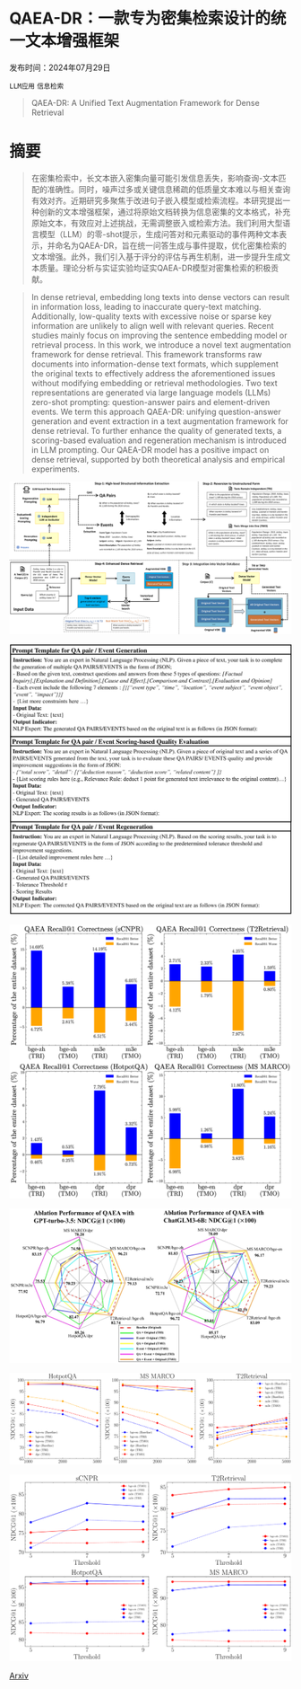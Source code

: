 # QAEA-DR：一款专为密集检索设计的统一文本增强框架

发布时间：2024年07月29日

`LLM应用` `信息检索`

> QAEA-DR: A Unified Text Augmentation Framework for Dense Retrieval

# 摘要

> 在密集检索中，长文本嵌入密集向量可能引发信息丢失，影响查询-文本匹配的准确性。同时，噪声过多或关键信息稀疏的低质量文本难以与相关查询有效对齐。近期研究多聚焦于改进句子嵌入模型或检索流程。本研究提出一种创新的文本增强框架，通过将原始文档转换为信息密集的文本格式，补充原始文本，有效应对上述挑战，无需调整嵌入或检索方法。我们利用大型语言模型（LLM）的零-shot提示，生成问答对和元素驱动的事件两种文本表示，并命名为QAEA-DR，旨在统一问答生成与事件提取，优化密集检索的文本增强。此外，我们引入基于评分的评估与再生机制，进一步提升生成文本质量。理论分析与实证实验均证实QAEA-DR模型对密集检索的积极贡献。

> In dense retrieval, embedding long texts into dense vectors can result in information loss, leading to inaccurate query-text matching. Additionally, low-quality texts with excessive noise or sparse key information are unlikely to align well with relevant queries. Recent studies mainly focus on improving the sentence embedding model or retrieval process. In this work, we introduce a novel text augmentation framework for dense retrieval. This framework transforms raw documents into information-dense text formats, which supplement the original texts to effectively address the aforementioned issues without modifying embedding or retrieval methodologies. Two text representations are generated via large language models (LLMs) zero-shot prompting: question-answer pairs and element-driven events. We term this approach QAEA-DR: unifying question-answer generation and event extraction in a text augmentation framework for dense retrieval. To further enhance the quality of generated texts, a scoring-based evaluation and regeneration mechanism is introduced in LLM prompting. Our QAEA-DR model has a positive impact on dense retrieval, supported by both theoretical analysis and empirical experiments.

![QAEA-DR：一款专为密集检索设计的统一文本增强框架](../../../paper_images/2407.20207/x1.png)

![QAEA-DR：一款专为密集检索设计的统一文本增强框架](../../../paper_images/2407.20207/x2.png)

![QAEA-DR：一款专为密集检索设计的统一文本增强框架](../../../paper_images/2407.20207/x3.png)

![QAEA-DR：一款专为密集检索设计的统一文本增强框架](../../../paper_images/2407.20207/x4.png)

![QAEA-DR：一款专为密集检索设计的统一文本增强框架](../../../paper_images/2407.20207/x5.png)

![QAEA-DR：一款专为密集检索设计的统一文本增强框架](../../../paper_images/2407.20207/x6.png)

[Arxiv](https://arxiv.org/abs/2407.20207)